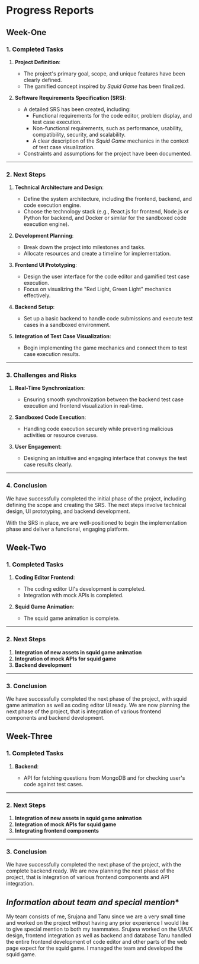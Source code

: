 # Progress Reports

## **Week-One**

### **1. Completed Tasks**

1)  **Project Definition**:
    
    -   The project's primary goal, scope, and unique features have been clearly defined.
    -   The gamified concept inspired by _Squid Game_ has been finalized.
2)  **Software Requirements Specification (SRS)**:
    
    -   A detailed SRS has been created, including:
        -   Functional requirements for the code editor, problem display, and test case execution.
        -   Non-functional requirements, such as performance, usability, compatibility, security, and scalability.
        -   A clear description of the _Squid Game_ mechanics in the context of test case visualization.
    -   Constraints and assumptions for the project have been documented.

----------

### **2. Next Steps**

1)  **Technical Architecture and Design**:
    
    -   Define the system architecture, including the frontend, backend, and code execution engine.
    -   Choose the technology stack (e.g., React.js for frontend, Node.js or Python for backend, and Docker or similar for the sandboxed code execution engine).
2)  **Development Planning**:
    
    -   Break down the project into milestones and tasks.
    -   Allocate resources and create a timeline for implementation.
3)  **Frontend UI Prototyping**:
    
    -   Design the user interface for the code editor and gamified test case execution.
    -   Focus on visualizing the "Red Light, Green Light" mechanics effectively.
4)  **Backend Setup**:
    
    -   Set up a basic backend to handle code submissions and execute test cases in a sandboxed environment.
5)  **Integration of Test Case Visualization**:
    
    -   Begin implementing the game mechanics and connect them to test case execution results.

----------

### **3. Challenges and Risks**

1)  **Real-Time Synchronization**:
    
    -   Ensuring smooth synchronization between the backend test case execution and frontend visualization in real-time.
2)  **Sandboxed Code Execution**:
    
    -   Handling code execution securely while preventing malicious activities or resource overuse.
3)  **User Engagement**:
    
    -   Designing an intuitive and engaging interface that conveys the test case results clearly.

----------

### **4. Conclusion**

We have successfully completed the initial phase of the project, including defining the scope and creating the SRS. The next steps involve technical design, UI prototyping, and backend development.

With the SRS in place, we are well-positioned to begin the implementation phase and deliver a functional, engaging platform.

## **Week-Two**

### **1. Completed Tasks**

1)  **Coding Editor Frontend**:
    
    -   The coding editor UI's development is completed.
    -   Integration with mock APIs is completed.

2) **Squid Game Animation**:

    -    The squid game animation is complete.

----------

### **2. Next Steps**

1)  **Integration of new assets in squid game animation**
2)  **Integration of mock APIs for squid game**
3)  **Backend development**

----------

### **3. Conclusion**

We have successfully completed the next phase of the project, with squid game animation as well as coding editor UI ready. We are now planning the next phase of the project, that is integration of various frontend components and backend development.


## **Week-Three**

### **1. Completed Tasks**

1)  **Backend**:
    
    -   API for fetching questions from MongoDB and for checking user's code against test cases.

----------

### **2. Next Steps**

1)  **Integration of new assets in squid game animation**
2)  **Integration of mock APIs for squid game**
3)  **Integrating frontend components**

----------

### **3. Conclusion**

We have successfully completed the next phase of the project, with the complete backend ready. We are now planning the next phase of the project, that is integration of various frontend components and API integration.

## *Information about team and special mention**
My team consists of me, Srujana and Tanu since we are a very small time and worked on the project without having any prior experience I would like to give special mention to both my teammates.
Srujana worked on the UI/UX design, frontend integration as well as backend and database
Tanu handled the entire frontend development of code editor and other parts of the web page expect for the squid game.
I managed the team and developed the squid game.
